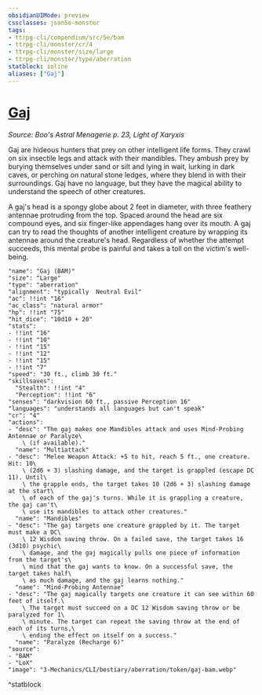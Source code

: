```yaml
---
obsidianUIMode: preview
cssclasses: json5e-monster
tags:
- ttrpg-cli/compendium/src/5e/bam
- ttrpg-cli/monster/cr/4
- ttrpg-cli/monster/size/large
- ttrpg-cli/monster/type/aberration
statblock: inline
aliases: ["Gaj"]
---
```

# [Gaj](3-Mechanics\CLI\bestiary\aberration/gaj-bam.md)
*Source: Boo's Astral Menagerie p. 23, Light of Xaryxis*  

Gaj are hideous hunters that prey on other intelligent life forms. They crawl on six insectile legs and attack with their mandibles. They ambush prey by burying themselves under sand or silt and lying in wait, lurking in dark caves, or perching on natural stone ledges, where they blend in with their surroundings. Gaj have no language, but they have the magical ability to understand the speech of other creatures.

A gaj's head is a spongy globe about 2 feet in diameter, with three feathery antennae protruding from the top. Spaced around the head are six compound eyes, and six finger-like appendages hang over its mouth. A gaj can try to read the thoughts of another intelligent creature by wrapping its antennae around the creature's head. Regardless of whether the attempt succeeds, this mental probe is painful and takes a toll on the victim's well-being.

```statblock
"name": "Gaj (BAM)"
"size": "Large"
"type": "aberration"
"alignment": "typically  Neutral Evil"
"ac": !!int "16"
"ac_class": "natural armor"
"hp": !!int "75"
"hit_dice": "10d10 + 20"
"stats":
- !!int "16"
- !!int "10"
- !!int "15"
- !!int "12"
- !!int "15"
- !!int "7"
"speed": "30 ft., climb 30 ft."
"skillsaves":
  "Stealth": !!int "4"
  "Perception": !!int "6"
"senses": "darkvision 60 ft., passive Perception 16"
"languages": "understands all languages but can't speak"
"cr": "4"
"actions":
- "desc": "The gaj makes one Mandibles attack and uses Mind-Probing Antennae or Paralyze\
    \ (if available)."
  "name": "Multiattack"
- "desc": "Melee Weapon Attack: +5 to hit, reach 5 ft., one creature. Hit: 10\
    \ (2d6 + 3) slashing damage, and the target is grappled (escape DC 11). Until\
    \ the grapple ends, the target takes 10 (2d6 + 3) slashing damage at the start\
    \ of each of the gaj's turns. While it is grappling a creature, the gaj can't\
    \ use its mandibles to attack other creatures."
  "name": "Mandibles"
- "desc": "The gaj targets one creature grappled by it. The target must make a DC\
    \ 12 Wisdom saving throw. On a failed save, the target takes 16 (3d10) psychic\
    \ damage, and the gaj magically pulls one piece of information from the target's\
    \ mind that the gaj wants to know. On a successful save, the target takes half\
    \ as much damage, and the gaj learns nothing."
  "name": "Mind-Probing Antennae"
- "desc": "The gaj magically targets one creature it can see within 60 feet of itself.\
    \ The target must succeed on a DC 12 Wisdom saving throw or be paralyzed for 1\
    \ minute. The target can repeat the saving throw at the end of each of its turns,\
    \ ending the effect on itself on a success."
  "name": "Paralyze (Recharge 6)"
"source":
- "BAM"
- "LoX"
"image": "3-Mechanics/CLI/bestiary/aberration/token/gaj-bam.webp"
```
^statblock
